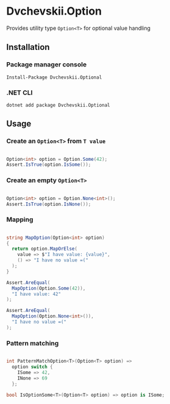 # Dvchevskii.Option

Provides utility type `Option<T>` for optional value handling

## Installation

### Package manager console

`Install-Package Dvchevskii.Optional`

### .NET CLI

`dotnet add package Dvchevskii.Optional`

## Usage

### Create an `Option<T>` from `T value`

```cs

Option<int> option = Option.Some(42);
Assert.IsTrue(option.IsSome());

```

### Create an empty `Option<T>`

```cs

Option<int> option = Option.None<int>();
Assert.IsTrue(option.IsNone());

```

### Mapping

```cs

string MapOption(Option<int> option)
{
  return option.MapOrElse(
    value => $"I have value: {value}",
    () => "I have no value =("
  );
}

Assert.AreEqual(
  MapOption(Option.Some(42)),
  "I have value: 42"
);

Assert.AreEqual(
  MapOption(Option.None<int>()),
  "I have no value =("
);

```

### Pattern matching

```cs

int PatternMatchOption<T>(Option<T> option) =>
  option switch {
    ISome => 42,
    INone => 69
  };

bool IsOptionSome<T>(Option<T> option) => option is ISome;

```
